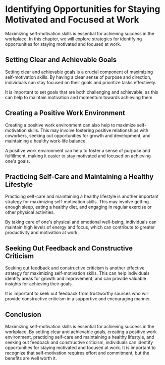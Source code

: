 Identifying Opportunities for Staying Motivated and Focused at Work
======================================================================================================================

Maximizing self-motivation skills is essential for achieving success in the workplace. In this chapter, we will explore strategies for identifying opportunities for staying motivated and focused at work.

Setting Clear and Achievable Goals
----------------------------------

Setting clear and achievable goals is a crucial component of maximizing self-motivation skills. By having a clear sense of purpose and direction, individuals can stay focused on their goals and prioritize tasks effectively.

It is important to set goals that are both challenging and achievable, as this can help to maintain motivation and momentum towards achieving them.

Creating a Positive Work Environment
------------------------------------

Creating a positive work environment can also help to maximize self-motivation skills. This may involve fostering positive relationships with coworkers, seeking out opportunities for growth and development, and maintaining a healthy work-life balance.

A positive work environment can help to foster a sense of purpose and fulfillment, making it easier to stay motivated and focused on achieving one's goals.

Practicing Self-Care and Maintaining a Healthy Lifestyle
--------------------------------------------------------

Practicing self-care and maintaining a healthy lifestyle is another important strategy for maximizing self-motivation skills. This may involve getting enough sleep, eating a healthy diet, and engaging in regular exercise or other physical activities.

By taking care of one's physical and emotional well-being, individuals can maintain high levels of energy and focus, which can contribute to greater productivity and motivation at work.

Seeking Out Feedback and Constructive Criticism
-----------------------------------------------

Seeking out feedback and constructive criticism is another effective strategy for maximizing self-motivation skills. This can help individuals identify areas for growth and improvement, and can provide valuable insights for achieving their goals.

It is important to seek out feedback from trustworthy sources who will provide constructive criticism in a supportive and encouraging manner.

Conclusion
----------

Maximizing self-motivation skills is essential for achieving success in the workplace. By setting clear and achievable goals, creating a positive work environment, practicing self-care and maintaining a healthy lifestyle, and seeking out feedback and constructive criticism, individuals can identify opportunities for staying motivated and focused at work. It is important to recognize that self-motivation requires effort and commitment, but the benefits are well worth it.

